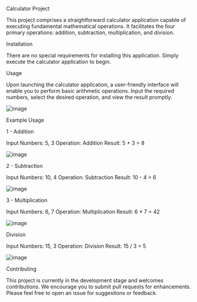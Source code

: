 Calculator Project

This project comprises a straightforward calculator application capable of executing fundamental mathematical operations. It facilitates the four primary operations: addition, subtraction, multiplication, and division.

Installation

There are no special requirements for installing this application. Simply execute the calculator application to begin.

Usage

Upon launching the calculator application, a user-friendly interface will enable you to perform basic arithmetic operations. Input the required numbers, select the desired operation, and view the result promptly.

![image](https://github.com/BasaranKaleli/calculator/assets/148017677/fc68d8b9-3b78-49b3-ab3c-5642b56af1f7)

Example Usage

1 - Addition

Input Numbers: 5, 3
Operation: Addition
Result: 5 + 3 = 8

![image](https://github.com/BasaranKaleli/calculator/assets/148017677/1dbc41fd-60ea-49a3-b139-f3ffd2f06943)

2 - Subtraction

Input Numbers: 10, 4
Operation: Subtraction
Result: 10 - 4 = 6

![image](https://github.com/BasaranKaleli/calculator/assets/148017677/f393962a-23c4-4f6f-a7d7-b1d8a7d4890d)

3 - Multiplication

Input Numbers: 6, 7
Operation: Multiplication
Result: 6 * 7 = 42

![image](https://github.com/BasaranKaleli/calculator/assets/148017677/5373cd5d-9394-4d33-89b0-6f5fe7544258)

Division

Input Numbers: 15, 3
Operation: Division
Result: 15 / 3 = 5

![image](https://github.com/BasaranKaleli/calculator/assets/148017677/bcd13d67-c446-42c5-8138-df143386af5c)

Contributing

This project is currently in the development stage and welcomes contributions. We encourage you to submit pull requests for enhancements. Please feel free to open an issue for suggestions or feedback.

